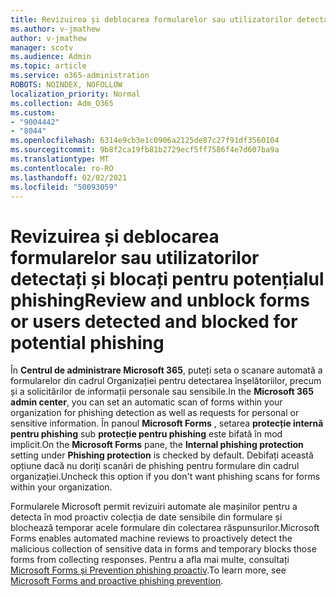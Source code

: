 ```yaml
---
title: Revizuirea și deblocarea formularelor sau utilizatorilor detectați și blocați pentru potențialul phishing
ms.author: v-jmathew
author: v-jmathew
manager: scotv
ms.audience: Admin
ms.topic: article
ms.service: o365-administration
ROBOTS: NOINDEX, NOFOLLOW
localization_priority: Normal
ms.collection: Adm_O365
ms.custom:
- "9004442"
- "8044"
ms.openlocfilehash: 6314e9cb3e1c0906a2125de87c27f91df3560104
ms.sourcegitcommit: 9b8f2ca19fb81b2729ecf5ff7586f4e7d607ba9a
ms.translationtype: MT
ms.contentlocale: ro-RO
ms.lasthandoff: 02/02/2021
ms.locfileid: "50093059"
---
```

# <a name="review-and-unblock-forms-or-users-detected-and-blocked-for-potential-phishing"></a><span data-ttu-id="97c86-102">Revizuirea și deblocarea formularelor sau utilizatorilor detectați și blocați pentru potențialul phishing</span><span class="sxs-lookup"><span data-stu-id="97c86-102">Review and unblock forms or users detected and blocked for potential phishing</span></span>

<span data-ttu-id="97c86-103">În **Centrul de administrare Microsoft 365**, puteți seta o scanare automată a formularelor din cadrul Organizației pentru detectarea înșelătoriilor, precum și a solicitărilor de informații personale sau sensibile.</span><span class="sxs-lookup"><span data-stu-id="97c86-103">In the **Microsoft 365 admin center**, you can set an automatic scan of forms within your organization for phishing detection as well as requests for personal or sensitive information.</span></span> <span data-ttu-id="97c86-104">În panoul **Microsoft Forms** , setarea **protecție internă pentru phishing** sub **protecție pentru phishing** este bifată în mod implicit.</span><span class="sxs-lookup"><span data-stu-id="97c86-104">On the **Microsoft Forms** pane, the **Internal phishing protection** setting under **Phishing protection** is checked by default.</span></span> <span data-ttu-id="97c86-105">Debifați această opțiune dacă nu doriți scanări de phishing pentru formulare din cadrul organizației.</span><span class="sxs-lookup"><span data-stu-id="97c86-105">Uncheck this option if you don't want phishing scans for forms within your organization.</span></span>

<span data-ttu-id="97c86-106">Formularele Microsoft permit revizuiri automate ale mașinilor pentru a detecta în mod proactiv colecția de date sensibile din formulare și blochează temporar acele formulare din colectarea răspunsurilor.</span><span class="sxs-lookup"><span data-stu-id="97c86-106">Microsoft Forms enables automated machine reviews to proactively detect the malicious collection of sensitive data in forms and temporary blocks those forms from collecting responses.</span></span> <span data-ttu-id="97c86-107">Pentru a afla mai multe, consultați [Microsoft Forms și Prevention phishing proactiv](https://support.microsoft.com/office/microsoft-forms-and-proactive-phishing-prevention-b3950a20-296d-4e8e-96f5-594ced998a90).</span><span class="sxs-lookup"><span data-stu-id="97c86-107">To learn more, see [Microsoft Forms and proactive phishing prevention](https://support.microsoft.com/office/microsoft-forms-and-proactive-phishing-prevention-b3950a20-296d-4e8e-96f5-594ced998a90).</span></span>
